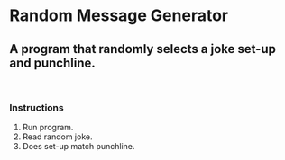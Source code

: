 # Random Message Generator

## A program that randomly selects a joke set-up and punchline.
<br/>

### Instructions
1. Run program.
2. Read random joke.
3. Does set-up match punchline.
